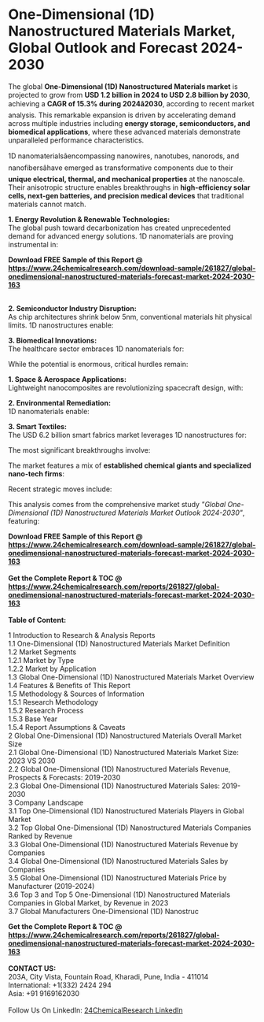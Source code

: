 <h1>One-Dimensional (1D) Nanostructured Materials Market, Global Outlook and Forecast 2024-2030</h1><p>The global <strong>One-Dimensional (1D) Nanostructured Materials market</strong> is projected to grow from <strong>USD 1.2 billion in 2024 to USD 2.8 billion by 2030</strong>, achieving a <strong>CAGR of 15.3% during 2024â2030</strong>, according to recent market analysis. This remarkable expansion is driven by accelerating demand across multiple industries including <strong>energy storage, semiconductors, and biomedical applications</strong>, where these advanced materials demonstrate unparalleled performance characteristics.</p><p>1D nanomaterialsâencompassing nanowires, nanotubes, nanorods, and nanofibersâhave emerged as transformative components due to their <strong>unique electrical, thermal, and mechanical properties</strong> at the nanoscale. Their anisotropic structure enables breakthroughs in <strong>high-efficiency solar cells, next-gen batteries, and precision medical devices</strong> that traditional materials cannot match.</p><p><strong>1. Energy Revolution &amp; Renewable Technologies:</strong><br>
The global push toward decarbonization has created unprecedented demand for advanced energy solutions. 1D nanomaterials are proving instrumental in:
</p><div><b>Download FREE Sample of this Report @ 
            <a href="https://www.24chemicalresearch.com/download-sample/261827/global-onedimensional-nanostructured-materials-forecast-market-2024-2030-163">
            https://www.24chemicalresearch.com/download-sample/261827/global-onedimensional-nanostructured-materials-forecast-market-2024-2030-163</a></b></div><br><p><strong>2. Semiconductor Industry Disruption:</strong><br>
As chip architectures shrink below 5nm, conventional materials hit physical limits. 1D nanostructures enable:
</p><p><strong>3. Biomedical Innovations:</strong><br>
The healthcare sector embraces 1D nanomaterials for:
</p><p>While the potential is enormous, critical hurdles remain:</p><p><strong>1. Space &amp; Aerospace Applications:</strong><br>
Lightweight nanocomposites are revolutionizing spacecraft design, with:
</p><p><strong>2. Environmental Remediation:</strong><br>
1D nanomaterials enable:
</p><p><strong>3. Smart Textiles:</strong><br>
The USD 6.2 billion smart fabrics market leverages 1D nanostructures for:
</p><p>The most significant breakthroughs involve:</p><p>The market features a mix of <strong>established chemical giants and specialized nano-tech firms</strong>:</p><p>Recent strategic moves include:
</p><p>This analysis comes from the comprehensive market study <em>"Global One-Dimensional (1D) Nanostructured Materials Market Outlook 2024-2030"</em>, featuring:
</p><div><b>Download FREE Sample of this Report @ 
            <a href="https://www.24chemicalresearch.com/download-sample/261827/global-onedimensional-nanostructured-materials-forecast-market-2024-2030-163">
            https://www.24chemicalresearch.com/download-sample/261827/global-onedimensional-nanostructured-materials-forecast-market-2024-2030-163</a></b></div><br><div><b>Get the Complete Report & TOC @ 
            <a href="https://www.24chemicalresearch.com/reports/261827/global-onedimensional-nanostructured-materials-forecast-market-2024-2030-163">
            https://www.24chemicalresearch.com/reports/261827/global-onedimensional-nanostructured-materials-forecast-market-2024-2030-163</a></b></div><br>
            <b>Table of Content:</b><p>1 Introduction to Research & Analysis Reports<br />
    1.1 One-Dimensional (1D) Nanostructured Materials Market Definition<br />
    1.2 Market Segments<br />
        1.2.1 Market by Type<br />
        1.2.2 Market by Application<br />
    1.3 Global One-Dimensional (1D) Nanostructured Materials Market Overview<br />
    1.4 Features & Benefits of This Report<br />
    1.5 Methodology & Sources of Information<br />
        1.5.1 Research Methodology<br />
        1.5.2 Research Process<br />
        1.5.3 Base Year<br />
        1.5.4 Report Assumptions & Caveats<br />
2 Global One-Dimensional (1D) Nanostructured Materials Overall Market Size<br />
    2.1 Global One-Dimensional (1D) Nanostructured Materials Market Size: 2023 VS 2030<br />
    2.2 Global One-Dimensional (1D) Nanostructured Materials Revenue, Prospects & Forecasts: 2019-2030<br />
    2.3 Global One-Dimensional (1D) Nanostructured Materials Sales: 2019-2030<br />
3 Company Landscape<br />
    3.1 Top One-Dimensional (1D) Nanostructured Materials Players in Global Market<br />
    3.2 Top Global One-Dimensional (1D) Nanostructured Materials Companies Ranked by Revenue<br />
    3.3 Global One-Dimensional (1D) Nanostructured Materials Revenue by Companies<br />
    3.4 Global One-Dimensional (1D) Nanostructured Materials Sales by Companies<br />
    3.5 Global One-Dimensional (1D) Nanostructured Materials Price by Manufacturer (2019-2024)<br />
    3.6 Top 3 and Top 5 One-Dimensional (1D) Nanostructured Materials Companies in Global Market, by Revenue in 2023<br />
    3.7 Global Manufacturers One-Dimensional (1D) Nanostruc</p><div><b>Get the Complete Report & TOC @ 
            <a href="https://www.24chemicalresearch.com/reports/261827/global-onedimensional-nanostructured-materials-forecast-market-2024-2030-163">
            https://www.24chemicalresearch.com/reports/261827/global-onedimensional-nanostructured-materials-forecast-market-2024-2030-163</a></b></div><br><b>CONTACT US:</b><br>
            203A, City Vista, Fountain Road, Kharadi, Pune, India - 411014<br>
            International: +1(332) 2424 294<br>
            Asia: +91 9169162030 <br><br>
            Follow Us On LinkedIn: <a href="https://www.linkedin.com/company/24chemicalresearch/">24ChemicalResearch LinkedIn</a>